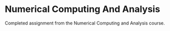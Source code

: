 # Numerical Computing And Analysis
 Completed assignment from the Numerical Computing and Analysis course.
